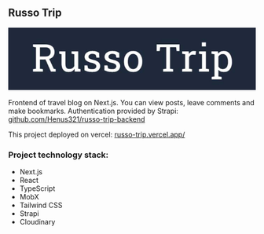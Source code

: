 ## Russo Trip

![App logo](/assets/logo.jpg)

Frontend of travel blog on Next.js. You can view posts, leave comments and make bookmarks. Authentication provided by Strapi: [github.com/Henus321/russo-trip-backend](https://github.com/Henus321/russo-trip-backend)

This project deployed on vercel: [russo-trip.vercel.app/](https://russo-trip.vercel.app/)

### Project technology stack:

- Next.js
- React
- TypeScript
- MobX
- Tailwind CSS
- Strapi
- Cloudinary
